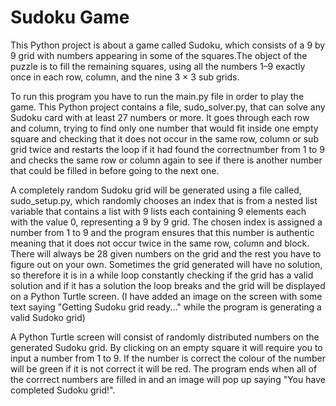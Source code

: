 # Sudoku Game

This Python project is about a game called Sudoku, which consists of a 9 by 9 grid with numbers appearing in some of the squares.The object of the puzzle is to fill the remaining squares, using all the numbers 1–9 exactly once in each row, column, and the nine 3 × 3 sub grids. 

To run this program you have to run the main.py file in order to play the game. This Python project contains a file, sudo_solver.py, that can solve any Sudoku card with at least 27 numbers or more. It goes through each row and column, trying to find only one number that would fit inside one empty square and checking that it does not occur in the same row, column or sub grid twice and restarts the loop if it had found the correctnumber from 1 to 9 and checks the same row or column again to see if there is another number that could be filled in before going to the next one. 

A completely random Sudoku grid will be generated using a file called, sudo_setup.py, which randomly chooses an index that is from a nested list variable that contains a list with 9 lists each containing 9 elements each with the value 0, representing a 9 by 9 grid. The chosen index is assigned a number from 1 to 9 and the program ensures that this number is authentic meaning that it does not occur twice in the same row, column and block. There will always be 28 given numbers on the grid and the rest you have to figure out on your own. Sometimes the grid generated will have no solution, so therefore it is in a while loop constantly checking if the grid has a valid solution and if it has a solution the loop breaks and the grid will be displayed on a Python Turtle screen. (I have added an image on the screen with some text saying "Getting Sudoku grid ready..." while the program is generating a valid Sudoko grid)

A Python Turtle screen will consist of randomly distributed numbers on the generated Sudoku grid. By clicking on an empty square it will require you to input a number from 1 to 9. If the number is correct the colour of the number will be green if it is not correct it will be red. The program ends when all of the corrrect numbers are filled in and an image will pop up saying "You have completed Sudoku grid!".
